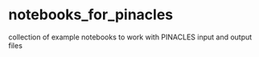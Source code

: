 # notebooks_for_pinacles
collection of example notebooks to work with PINACLES input and output files

